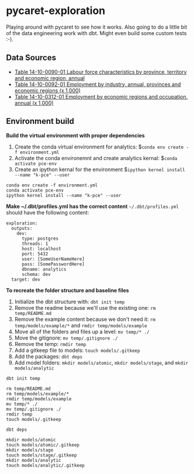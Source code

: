 # pycaret-exploration
Playing around with pycaret to see how it works. Also going to do a little bit of the data engineering work with dbt. Might even build some custom tests :-). 

## Data Sources
- [Table 14-10-0090-01 Labour force characteristics by province, territory and economic region, annual](https://www150.statcan.gc.ca/t1/tbl1/en/tv.action?pid=1410009001)
- [Table 14-10-0092-01 Employment by industry, annual, provinces and economic regions (x 1,000)](https://www150.statcan.gc.ca/t1/tbl1/en/tv.action?pid=1410009201)
- [Table 14-10-0312-01 Employment by economic regions and occupation, annual (x 1,000)](https://www150.statcan.gc.ca/t1/tbl1/en/tv.action?pid=1410031201)

## Environment build
**Build the virtual environment with proper dependencies**
1. Create the conda virtual environment for analytics: $`conda env create -f environment.yml`
2. Activate the conda environemnt and create analytics kernal: $`conda activate pce-env` 
3. Create an ipython kernal for the environment $`ipython kernel install --name "k-pce" --user`

```
conda env create -f environment.yml
conda activate pce-env
ipython kernel install --name "k-pce" --user

```

**Make ~/.dbt/profiles.yml has the correct content**
`~/.dbt/profiles.yml` should have the following content: 
```
exploration:
  outputs:
    dev:
      type: postgres
      threads: 1
      host: localhost
      port: 5432
      user: [SomeUserNameHere]
      pass: [SomePasswordHere]
      dbname: analytics
      schema: dev
  target: dev
```

**To recreate the folder structure and baseline files**
1. Initialize the dbt structure with: `dbt init temp`
2. Remove the readme because we'll use the existing one: `rm temp/README.md`
3. Remove the example content because we don't need it: `rm temp/models/example/*` and `rmdir temp/models/example`
4. Move all of the folders and files up a level: `mv temp/* ./`
5. Move the gitignore: `mv temp/.gitignore ./`
5. Remove the temp: `rmdir temp`
6. Add a gitkeep file to models: `touch models/.gitkeep`
7. Add the packages: `dbt deps`
8. Add model folders: `mkdir models/atomic`, `mkdir models/stage`, and `mkdir models/analytic` 

```
dbt init temp

rm temp/README.md
rm temp/models/example/*
rmdir temp/models/example
mv temp/* ./
mv temp/.gitignore ./
rmdir temp
touch models/.gitkeep

dbt deps

mkdir models/atomic 
touch models/atomic/.gitkeep
mkdir models/stage
touch models/stage/.gitkeep
mkdir models/analytic
touch models/analytic/.gitkeep

```
